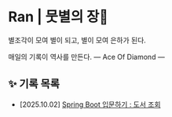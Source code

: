 # Ran | 뭇별의 장🌟
별조각이 모여 별이 되고, 별이 모여 은하가 된다.

매일의 기록이 역사를 만든다.
— Ace Of Diamond —

## ✨ 기록 목록
- [2025.10.02] [Spring Boot 입문하기 : 도서 조회](./springboot/%5B2025.10.02%5DSpring-book-search.md)
